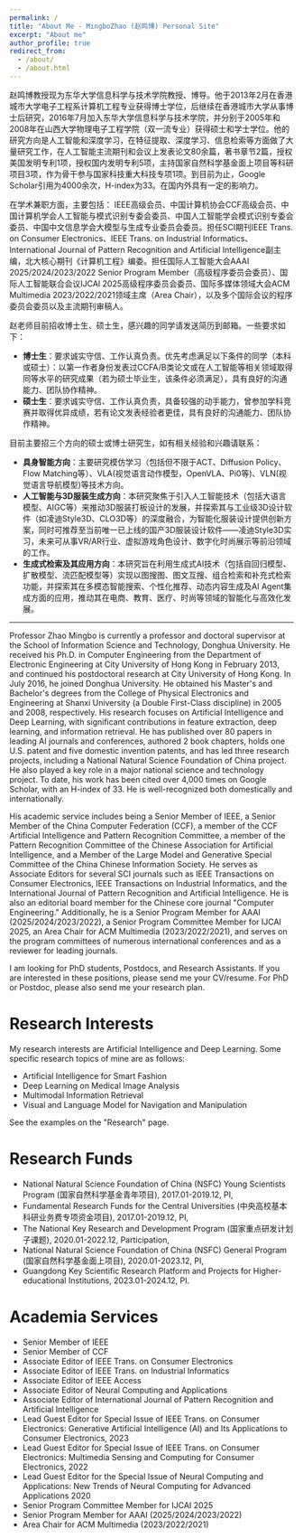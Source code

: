 ```yaml
---
permalink: /
title: "About Me - MingboZhao (赵鸣博) Personal Site"
excerpt: "About me"
author_profile: true
redirect_from: 
  - /about/
  - /about.html
---
```


赵鸣博教授现为东华大学信息科学与技术学院教授、博导。他于2013年2月在香港城市大学电子工程系计算机工程专业获得博士学位，后继续在香港城市大学从事博士后研究，2016年7月加入东华大学信息科学与技术学院，并分别于2005年和2008年在山西大学物理电子工程学院（双一流专业）获得硕士和学士学位。他的研究方向是人工智能和深度学习，在特征提取、深度学习、信息检索等方面做了大量研究工作，在人工智能主流期刊和会议上发表论文80余篇，著书章节2篇，授权美国发明专利1项，授权国内发明专利5项，主持国家自然科学基金面上项目等科研项目3项，作为骨干参与国家科技重大科技专项1项。到目前为止，Google Scholar引用为4000余次，H-index为33。在国内外具有一定的影响力。

在学术兼职方面，主要包括： IEEE高级会员、中国计算机协会CCF高级会员、中国计算机学会人工智能与模式识别专委会委员、中国人工智能学会模式识别专委会委员、中国中文信息学会大模型与生成专业委员会委员。担任SCI期刊IEEE Trans. on Consumer Electronics、IEEE Trans. on Industrial Informatics、International Journal of Pattern Recognition and Artificial Intelligence副主编，北大核心期刊《计算机工程》编委。担任国际人工智能大会AAAI 2025/2024/2023/2022 Senior Program Member（高级程序委员会委员）、国际人工智能联合会议IJCAI 2025高级程序委员会委员、国际多媒体领域大会ACM Multimedia 2023/2022/2021领域主席（Area Chair），以及多个国际会议的程序委员会委员以及主流期刊审稿人。

赵老师目前招收博士生、硕士生，感兴趣的同学请发送简历到邮箱。一些要求如下：
* <strong>博士生</strong>：要求诚实守信、工作认真负责。优先考虑满足以下条件的同学（本科或硕士）：以第一作者身份发表过CCFA/B类论文或在人工智能等相关领域取得同等水平的研究成果（若为硕士毕业生，该条件必须满足），具有良好的沟通能力、团队协作精神。
* <strong>硕士生</strong>：要求诚实守信、工作认真负责，具备较强的动手能力，曾参加学科竞赛并取得优异成绩，若有论文发表经验者更佳，具有良好的沟通能力、团队协作精神。

目前主要招三个方向的硕士或博士研究生，如有相关经验和兴趣请联系：
* <strong>具身智能方向</strong>：主要研究模仿学习（包括但不限于ACT、Diffusion Policy、Flow Matching等）、VLA(视觉语言动作模型，OpenVLA、Pi0等)、VLN(视觉语言导航模型)等技术方向。
* <strong>人工智能与3D服装生成方向</strong>：本研究聚焦于引入人工智能技术（包括大语言模型、AIGC等）来推动3D服装打板设计的发展，并探索其与工业级3D设计软件（如凌迪Style3D、CLO3D等）的深度融合，为智能化服装设计提供创新方案，同时可推荐至当前唯一已上线的国产3D服装设计软件——凌迪Style3D实习，未来可从事VR/AR行业、虚拟游戏角色设计、数字化时尚展示等前沿领域的工作。
* <strong>生成式检索及其应用方向</strong>：本研究旨在利用生成式AI技术（包括自回归模型、扩散模型、流匹配模型等）实现以图搜图、图文互搜、组合检索和补充式检索功能，并探索其在多模态智能搜索、个性化推荐、动态内容生成及AI Agent集成方面的应用，推动其在电商、教育、医疗、时尚等领域的智能化与高效化发展。

---

Professor Zhao Mingbo is currently a professor and doctoral supervisor at the School of Information Science and Technology, Donghua University. He received his Ph.D. in Computer Engineering from the Department of Electronic Engineering at City University of Hong Kong in February 2013, and continued his postdoctoral research at City University of Hong Kong. In July 2016, he joined Donghua University. He obtained his Master's and Bachelor's degrees from the College of Physical Electronics and Engineering at Shanxi University (a Double First-Class discipline) in 2005 and 2008, respectively. His research focuses on Artificial Intelligence and Deep Learning, with significant contributions in feature extraction, deep learning, and information retrieval. He has published over 80 papers in leading AI journals and conferences, authored 2 book chapters, holds one U.S. patent and five domestic invention patents, and has led three research projects, including a National Natural Science Foundation of China project. He also played a key role in a major national science and technology project. To date, his work has been cited over 4,000 times on Google Scholar, with an H-index of 33. He is well-recognized both domestically and internationally.

His academic service includes being a Senior Member of IEEE, a Senior Member of the China Computer Federation (CCF), a member of the CCF Artificial Intelligence and Pattern Recognition Committee, a member of the Pattern Recognition Committee of the Chinese Association for Artificial Intelligence, and a Member of the Large Model and Generative Special Committee of the China Chinese Information Society. He serves as Associate Editors for several SCI journals such as IEEE Transactions on Consumer Electronics, IEEE Transactions on Industrial Informatics, and the International Journal of Pattern Recognition and Artificial Intelligence. He is also an editorial board member for the Chinese core journal "Computer Engineering." Additionally, he is a Senior Program Member for AAAI (2025/2024/2023/2022), a Senior Program Committee Member for IJCAI 2025, an Area Chair for ACM Multimedia (2023/2022/2021), and serves on the program committees of numerous international conferences and as a reviewer for leading journals.

I am looking for PhD students, Postdocs, and Research Assistants. If you are interested in these positions, please send me your CV/resume. For PhD or Postdoc, please also send me your research plan.

Research Interests
======
My research interests are Artificial Intelligence and Deep Learning. Some specific research topics of mine are as follows:
* Artificial Intelligence for Smart Fashion
* Deep Learning on Medical Image Analysis
* Multimodal Information Retrieval
* Visual and Language Model for Navigation and Manipulation

See the examples on the "Research" page.

<!--Selected Publications <font size=3>(* indicates corresponding author)</font>
======

* Liangqi Xie, <strong>Jicong Fan</strong>*. Multi-Subspace Matrix Recovery from Permuted Data. Accepted by <font color=DarkBlue>AAAI 2025</font>. <a href="https://arxiv.org/pdf/2412.12931">[PDF]</a>
* Tongle Wu, Ying Sun\*, <strong>Jicong Fan</strong>\*. Non-Convex Tensor Recovery from Local Measurements. Accepted by <font color=DarkBlue>AAAI 2025</font>. <a href="https://arxiv.org/pdf/2412.17281">[PDF]</a>
* Dong Qiao, Xinxian Ma, <strong>Jicong Fan</strong>*. Federated t-SNE and UMAP for Distributed Data Visualization. Accepted by <font color=DarkBlue>AAAI 2025</font>. <a href="https://arxiv.org/pdf/2412.13495">[PDF]</a>
* Wei Dai, Kai Hwang, <strong>Jicong Fan</strong>*. Unsupervised Anomaly Detection for Tabular Data Using Noise Evaluation. Accepted by <font color=DarkBlue>AAAI 2025</font>. <a href="https://arxiv.org/pdf/2412.11461">[PDF]</a>
* Tongle Wu, <strong>Jicong Fan</strong>*. Smooth Tensor Product for Tensor Completion. Accepted by <font color=DarkBlue>IEEE Transactions on Image Processing</font>, 2024. <a href="https://ieeexplore.ieee.org/document/10750255">[PDF]</a>
* Zixiao Wang, <strong>Jicong Fan</strong>*. Graph Classification via Reference Distribution Learning: Theory and Practice. <font color=DarkBlue>NeurIPS 2024</font>. <a href="https://arxiv.org/pdf/2408.11370">[PDF]</a>
* Feng Xiao, <strong>Jicong Fan</strong>*. Unsupervised Anomaly Detection in The Presence of Missing Values. <font color=DarkBlue>NeurIPS 2024</font>. <a href="https://openreview.net/pdf?id=AoEeBqP8AD">[PDF]</a>
* Ziheng Sun, Xudong Wang, Chris Ding, <strong>Jicong Fan</strong>*. Learning Graph Representation via Graph Entropy Maximization. <font color=DarkBlue>ICML 2024</font>. <a href="https://openreview.net/pdf?id=xwOENWCo46">[PDF]</a>
* Yunhe Zhang, Yan Sun, Jinyu Cai, <strong>Jicong Fan</strong>*. Deep Orthogonal Hypersphere Compression for Anomaly Detection. <font color=DarkBlue>ICLR 2024</font>. <font color=blue>(Spotlight, acceptance rate=5%) </font> <a href="https://openreview.net/pdf?id=cJs4oE4m9Q">[PDF]</a>
* Yan Sun, <strong>Jicong Fan</strong>*. MMD Graph Kernel: Effective Metric Learning for Graphs via Maximum Mean Discrepancy. <font color=DarkBlue>ICLR 2024</font>. <font color=blue>(Spotlight, acceptance rate=5%) </font> <a href="https://openreview.net/pdf?id=GZ6AcZwA8r">[PDF]</a>
* <strong>Jicong Fan</strong>, Rui Chen, Zhao Zhang, Chris Ding. Neuron-Enhanced AutoEncoder Matrix Completion and Collaborative Filtering: Theory and Practice. <font color=DarkBlue>ICLR 2024</font>. <a href="https://openreview.net/pdf?id=kPrxk6tUcg">[PDF]</a>
* Dazhi Fu, Zhao Zhang, <strong>Jicong Fan</strong>*. Dense Projection for Anomaly Detection. <font color=DarkBlue>AAAI 2024</font>.  <a href="https://ojs.aaai.org/index.php/AAAI/article/view/28682">[PDF]</a>
* Ziheng Sun, Chris Ding, <strong>Jicong Fan</strong>*. Lovász Principle for Unsupervised Graph Representation Learning. <font color=DarkBlue> NeurIPS 2023</font>. <a href="https://proceedings.neurips.cc/paper_files/paper/2023/file/b61da4f02b271cb7b5e3d538e2b78fb9-Paper-Conference.pdf">[PDF]</a>
* Zhihao Wu, Zhao Zhang, <strong>Jicong Fan</strong>*. Graph Convolutional Kernel Machine versus Graph Convolutional Networks. <font color=DarkBlue>NeurIPS 2023</font>.
<a href="https://proceedings.neurips.cc/paper_files/paper/2023/file/3ec6c6fc9065aa57785eb05dffe7c3db-Paper-Conference.pdf">[PDF]</a>
* Dong Qiao, Chris Ding, <strong>Jicong Fan</strong>*. Federated Spectral Clustering via Secure Similarity Reconstruction. <font color=DarkBlue>NeurIPS 2023</font>. <a href="https://proceedings.neurips.cc/paper_files/paper/2023/file/b6cd2650926d332c86a84c48529cc421-Paper-Conference.pdf">[PDF]</a>
* <strong>Jicong Fan</strong>, Lijun Ding, Chengrun Yang, Zhao Zhang, Madeleine Udell. Euclidean-Norm-Induced Schatten-p Quasi-Norm Regularization for Low-Rank Tensor Completion and Tensor Robust Principal Component Analysis. <font color=DarkBlue>Transactions on Machine Learning Research 2023</font>. <a href="https://openreview.net/pdf?id=Grhi800jVz">[PDF]</a>
* <strong>Jicong Fan</strong>, Yiheng Tu, Zhao Zhang, Mingbo Zhao, Haijun Zhang. A Simple Approach to Automated Spectral Clustering. <font color=DarkBlue>NeurIPS 2022</font>.	<a href="https://proceedings.neurips.cc/paper_files/paper/2022/file/407fb8c5f3fda374c57d1bb18313ea5d-Paper-Conference.pdf">[PDF]</a>
* Jinyu Cai, <strong>Jicong Fan</strong>*. Perturbation Learning Based Anomaly Detection. <font color=DarkBlue>NeurIPS 2022</font>. <a href="https://proceedings.neurips.cc/paper_files/paper/2022/file/5c261ccdc44fbd32fbb344fa578a1844-Paper-Conference.pdf">[PDF]</a>
* Jinyu Cai, <strong>Jicong Fan</strong>*, Wenzhong Guo, Shiping Wang, Yunhe Zhang, Zhao Zhang.  Efficient Deep Embedded Subspace Clustering. <font color=DarkBlue>CVPR 2022</font>. <a href="https://openaccess.thecvf.com/content/CVPR2022/papers/Cai_Efficient_Deep_Embedded_Subspace_Clustering_CVPR_2022_paper.pdf">[PDF]</a>
* <strong>Jicong Fan</strong>. Multi-Mode Deep Matrix and Tensor Factorization. <font color=DarkBlue>ICLR 2022</font>. <a href="https://openreview.net/pdf?id=6YVIk0sAkF_">[PDF]</a>
* <strong>Jicong Fan</strong>. Dynamic Nonlinear Matrix Completion for Time-Varying Data Imputation. <font color=DarkBlue>AAAI 2022</font>. (acceptance rate=15%) <a href="https://ojs.aaai.org/index.php/AAAI/article/view/20612">[PDF]</a>
* <strong>Jicong Fan</strong>. Large-Scale Subspace Clustering via k-Factorization. <font color=DarkBlue>KDD 2021</font>. (acceptance rate=15.4%) <a href="https://dl.acm.org/doi/pdf/10.1145/3447548.3467267">[PDF]</a>
* <strong>Jicong Fan</strong>*, Tommy WS Chow, S Joe Qin. Kernel Based Statistical Process Monitoring and Fault Detection in the Presence of Missing Data. <font color=DarkBlue>IEEE TII 2022</font>. <a href="https://ieeexplore.ieee.org/abstract/document/9568741/">[PDF]</a>
* <strong>Jicong Fan</strong>*, Chengrun Yang, Madeleine Udell. Robust Non-Linear Matrix Factorization for Dictionary Learning, Denoising, and Clustering. <font color=DarkBlue>IEEE TSP 2021</font>. <a href="https://ieeexplore.ieee.org/abstract/document/9366807">[PDF]</a>
* <strong>Jicong Fan</strong>, Yuqian Zhang, Madeleine Udell. Polynomial matrix completion for missing data imputation and transductive learning. <font color=DarkBlue>AAAI 2020</font>. <font color=blue>(Oral, acceptance rate=6%)</font> <a href="https://ojs.aaai.org/index.php/AAAI/article/view/5796">[PDF]</a>
* <strong>Jicong Fan</strong>, Lijun Ding, Yudong Chen, Madeleine Udell. Factor group sparse regularization for efficient low-rank matrix recovery. <font color=DarkBlue>NeurIPS 2019</font>. (acceptance rate=21.1%) <a href="https://proceedings.neurips.cc/paper/2019/file/0fc170ecbb8ff1afb2c6de48ea5343e7-Paper.pdf">[PDF]</a>
* <strong>Jicong Fan</strong>, Madeleine Udell. Online high-rank matrix completion. <font color=DarkBlue>CVPR 2019</font> <font color=blue>(Oral, acceptance rate=5.6%)</font>. <a href="https://openaccess.thecvf.com/content_CVPR_2019/papers/Fan_Online_High_Rank_Matrix_Completion_CVPR_2019_paper.pdf">[PDF]</a>
* <strong>Jicong Fan</strong>, Tommy W.S. Chow. Exactly robust kernel principal component analysis. <font color=DarkBlue>IEEE TNNLS 2020</font>. <a href="https://ieeexplore.ieee.org/abstract/document/8701558">[PDF]</a>
* <strong>Jicong Fan</strong>*, Jieyu Cheng. Matrix completion by deep matrix factorization. <font color=DarkBlue>Neural Networks 2018</font>. <a href="https://www.sciencedirect.com/science/article/pii/S0925231217309621">[PDF]</a>
* <strong>Jicong Fan</strong>, Tommy W.S. Chow. Matrix completion by least-square, low-rank, and sparse self-representations. <font color=DarkBlue>Pattern Recognition 2017.</font> <a href="https://www.sciencedirect.com/science/article/pii/S0031320317302030">[PDF]</a>
-->

Research Funds
======

* National Natural Science Foundation of China (NSFC) Young Scientists Program (国家自然科学基金青年项目), 2017.01-2019.12, PI,
* Fundamental Research Funds for the Central Universities (中央高校基本科研业务费专项资金项目), 2017.01-2019.12, PI,
* The National Key Research and Development Program (国家重点研发计划子课题), 2020.01-2022.12, Participation,
* National Natural Science Foundation of China (NSFC) General Program (国家自然科学基金面上项目), 2020.01-2023.12, PI,
* Guangdong Key Scientific Research Platform and Projects for Higher-educational Institutions, 2023.01-2024.12, PI.

  
Academia Services
======

* Senior Member of IEEE
* Senior Member of CCF
* Associate Editor of IEEE Trans. on Consumer Electronics
* Associate Editor of IEEE Trans. on Industrial Informatics
* Associate Editor of IEEE Access
* Associate Editor of Neural Computing and Applications
* Associate Editor of International Journal of Pattern Recognition and Artificial Intelligence
* Lead Guest Editor for Special Issue of IEEE Trans. on Consumer Electronics: Generative Artificial Intelligence (AI) and Its Applications to Consumer Electronics, 2023
* Lead Guest Editor for Special Issue of IEEE Trans. on Consumer Electronics: Multimedia Sensing and Computing for Consumer Electronics, 2022
* Lead Guest Editor for the Special Issue of Neural Computing and Applications: New Trends of Neural Computing for Advanced Applications 2020
* Senior Program Committee Member for IJCAI 2025
* Senior Program Member for AAAI (2025/2024/2023/2022)
* Area Chair for ACM Multimedia (2023/2022/2021)

<!--
Honors and Awards
======
* First Prize of the Natural Science Award of Chinese Association of Automation, 2023.10
* CityU Outstanding Academic Performance Award / Research Tuition Scholarship, 2017.08
* Outstanding graduates of Beijing University of Chemical Technology (5%), 2013.06
* Excellent master's thesis award of Beijing University of Chemical Technology (5%), 2013.06
* Zhang Zhong-Jun Academician Outstanding Paper Award (1%), 2012.08
-->



